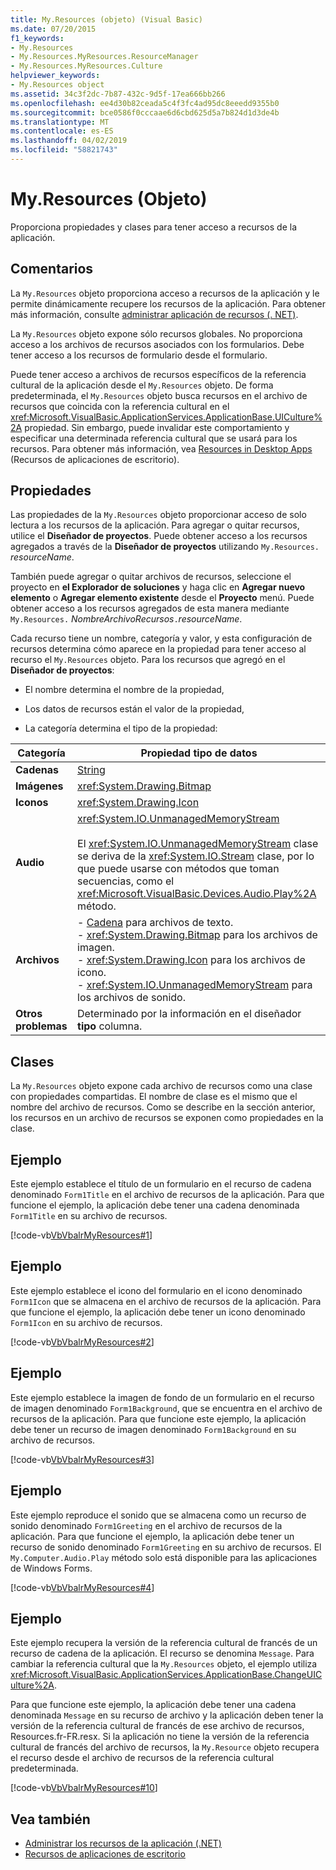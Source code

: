 ```yaml
---
title: My.Resources (objeto) (Visual Basic)
ms.date: 07/20/2015
f1_keywords:
- My.Resources
- My.Resources.MyResources.ResourceManager
- My.Resources.MyResources.Culture
helpviewer_keywords:
- My.Resources object
ms.assetid: 34c3f2dc-7b87-432c-9d5f-17ea666bb266
ms.openlocfilehash: ee4d30b82ceada5c4f3fc4ad95dc8eeedd9355b0
ms.sourcegitcommit: bce0586f0cccaae6d6cbd625d5a7b824d1d3de4b
ms.translationtype: MT
ms.contentlocale: es-ES
ms.lasthandoff: 04/02/2019
ms.locfileid: "58821743"
---
```

# <a name="myresources-object"></a>My.Resources (Objeto)
Proporciona propiedades y clases para tener acceso a recursos de la aplicación.  
  
## <a name="remarks"></a>Comentarios  
 La `My.Resources` objeto proporciona acceso a recursos de la aplicación y le permite dinámicamente recupere los recursos de la aplicación. Para obtener más información, consulte [administrar aplicación de recursos (. NET)](/visualstudio/ide/managing-application-resources-dotnet).  
  
 La `My.Resources` objeto expone sólo recursos globales. No proporciona acceso a los archivos de recursos asociados con los formularios. Debe tener acceso a los recursos de formulario desde el formulario.  
  
 Puede tener acceso a archivos de recursos específicos de la referencia cultural de la aplicación desde el `My.Resources` objeto. De forma predeterminada, el `My.Resources` objeto busca recursos en el archivo de recursos que coincida con la referencia cultural en el <xref:Microsoft.VisualBasic.ApplicationServices.ApplicationBase.UICulture%2A> propiedad. Sin embargo, puede invalidar este comportamiento y especificar una determinada referencia cultural que se usará para los recursos. Para obtener más información, vea [Resources in Desktop Apps](../../../framework/resources/index.md) (Recursos de aplicaciones de escritorio).  
  
## <a name="properties"></a>Propiedades  
 Las propiedades de la `My.Resources` objeto proporcionar acceso de solo lectura a los recursos de la aplicación. Para agregar o quitar recursos, utilice el **Diseñador de proyectos**. Puede obtener acceso a los recursos agregados a través de la **Diseñador de proyectos** utilizando `My.Resources.` *resourceName*.  
  
 También puede agregar o quitar archivos de recursos, seleccione el proyecto en **el Explorador de soluciones** y haga clic en **Agregar nuevo elemento** o **Agregar elemento existente** desde el  **Proyecto** menú. Puede obtener acceso a los recursos agregados de esta manera mediante `My.Resources.` *NombreArchivoRecursos*`.`*resourceName*.  
  
 Cada recurso tiene un nombre, categoría y valor, y esta configuración de recursos determina cómo aparece en la propiedad para tener acceso al recurso el `My.Resources` objeto. Para los recursos que agregó en el **Diseñador de proyectos**:  
  
-   El nombre determina el nombre de la propiedad,  
  
-   Los datos de recursos están el valor de la propiedad,  
  
-   La categoría determina el tipo de la propiedad:  
  
|Categoría|Propiedad tipo de datos|  
|---|---|  
|**Cadenas**|[String](../../../visual-basic/language-reference/data-types/string-data-type.md)|  
|**Imágenes**|<xref:System.Drawing.Bitmap>|  
|**Iconos**|<xref:System.Drawing.Icon>|  
|**Audio**|<xref:System.IO.UnmanagedMemoryStream><br /><br /> El <xref:System.IO.UnmanagedMemoryStream> clase se deriva de la <xref:System.IO.Stream> clase, por lo que puede usarse con métodos que toman secuencias, como el <xref:Microsoft.VisualBasic.Devices.Audio.Play%2A> método.|  
|**Archivos**|-   [Cadena](../../../visual-basic/language-reference/data-types/string-data-type.md) para archivos de texto.<br />-   <xref:System.Drawing.Bitmap> para los archivos de imagen.<br />-   <xref:System.Drawing.Icon> para los archivos de icono.<br />-   <xref:System.IO.UnmanagedMemoryStream> para los archivos de sonido.|  
|**Otros problemas**|Determinado por la información en el diseñador **tipo** columna.|  
  
## <a name="classes"></a>Clases  
 La `My.Resources` objeto expone cada archivo de recursos como una clase con propiedades compartidas. El nombre de clase es el mismo que el nombre del archivo de recursos. Como se describe en la sección anterior, los recursos en un archivo de recursos se exponen como propiedades en la clase.  
  
## <a name="example"></a>Ejemplo  
 Este ejemplo establece el título de un formulario en el recurso de cadena denominado `Form1Title` en el archivo de recursos de la aplicación. Para que funcione el ejemplo, la aplicación debe tener una cadena denominada `Form1Title` en su archivo de recursos.  
  
 [!code-vb[VbVbalrMyResources#1](~/samples/snippets/visualbasic/VS_Snippets_VBCSharp/VbVbalrMyResources/VB/Form1.vb#1)]  
  
## <a name="example"></a>Ejemplo  
 Este ejemplo establece el icono del formulario en el icono denominado `Form1Icon` que se almacena en el archivo de recursos de la aplicación. Para que funcione el ejemplo, la aplicación debe tener un icono denominado `Form1Icon` en su archivo de recursos.  
  
 [!code-vb[VbVbalrMyResources#2](~/samples/snippets/visualbasic/VS_Snippets_VBCSharp/VbVbalrMyResources/VB/Form1.vb#2)]  
  
## <a name="example"></a>Ejemplo  
 Este ejemplo establece la imagen de fondo de un formulario en el recurso de imagen denominado `Form1Background`, que se encuentra en el archivo de recursos de la aplicación. Para que funcione este ejemplo, la aplicación debe tener un recurso de imagen denominado `Form1Background` en su archivo de recursos.  
  
 [!code-vb[VbVbalrMyResources#3](~/samples/snippets/visualbasic/VS_Snippets_VBCSharp/VbVbalrMyResources/VB/Form1.vb#3)]  
  
## <a name="example"></a>Ejemplo  
 Este ejemplo reproduce el sonido que se almacena como un recurso de sonido denominado `Form1Greeting` en el archivo de recursos de la aplicación. Para que funcione el ejemplo, la aplicación debe tener un recurso de sonido denominado `Form1Greeting` en su archivo de recursos. El `My.Computer.Audio.Play` método solo está disponible para las aplicaciones de Windows Forms.  
  
 [!code-vb[VbVbalrMyResources#4](~/samples/snippets/visualbasic/VS_Snippets_VBCSharp/VbVbalrMyResources/VB/Form1.vb#4)]  
  
## <a name="example"></a>Ejemplo  
 Este ejemplo recupera la versión de la referencia cultural de francés de un recurso de cadena de la aplicación. El recurso se denomina `Message`. Para cambiar la referencia cultural que la `My.Resources` objeto, el ejemplo utiliza <xref:Microsoft.VisualBasic.ApplicationServices.ApplicationBase.ChangeUICulture%2A>.  
  
 Para que funcione este ejemplo, la aplicación debe tener una cadena denominada `Message` en su recurso de archivo y la aplicación deben tener la versión de la referencia cultural de francés de ese archivo de recursos, Resources.fr-FR.resx. Si la aplicación no tiene la versión de la referencia cultural de francés del archivo de recursos, la `My.Resource` objeto recupera el recurso desde el archivo de recursos de la referencia cultural predeterminada.  
  
 [!code-vb[VbVbalrMyResources#10](~/samples/snippets/visualbasic/VS_Snippets_VBCSharp/VbVbalrMyResources/VB/Form1.vb#10)]  
  
## <a name="see-also"></a>Vea también

- [Administrar los recursos de la aplicación (.NET)](/visualstudio/ide/managing-application-resources-dotnet)
- [Recursos de aplicaciones de escritorio](../../../framework/resources/index.md)
